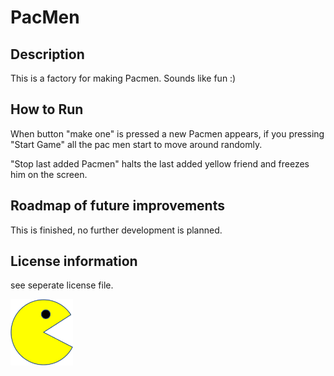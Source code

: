 # PacMen

## Description
This is a factory for making Pacmen. Sounds like fun :)


## How to Run
When button "make one" is pressed a new Pacmen appears, if you pressing "Start Game" all the pac men start to move around randomly.

"Stop last added Pacmen" halts the last added yellow friend and freezes him on the screen.



## Roadmap of future improvements
This is finished, no further development is planned.

## License information
see seperate license file.


<img src="PacMan1.png" width='100'/>
